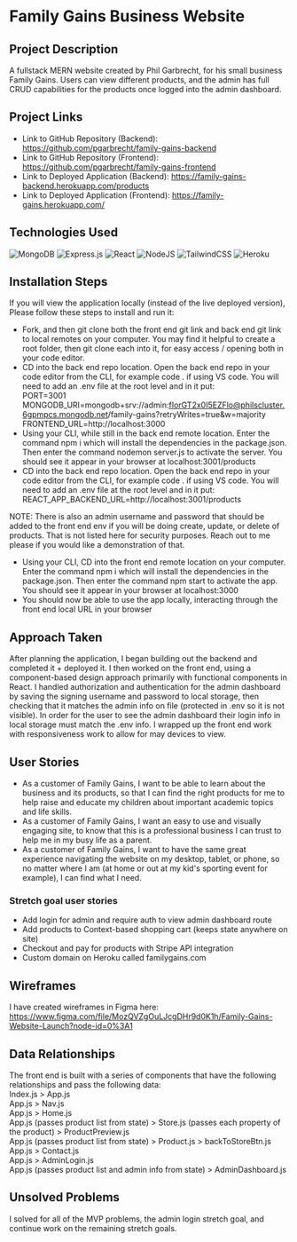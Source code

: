 # Family Gains Business Website
## Project Description
A fullstack MERN website created by Phil Garbrecht, for his small business Family Gains. Users can view different products, and the admin has full CRUD capabilities for the products once logged into the admin dashboard.

## Project Links
* Link to GitHub Repository (Backend): https://github.com/pgarbrecht/family-gains-backend
* Link to GitHub Repository (Frontend): https://github.com/pgarbrecht/family-gains-frontend
* Link to Deployed Application (Backend): https://family-gains-backend.herokuapp.com/products
* Link to Deployed Application (Frontend): https://family-gains.herokuapp.com/

## Technologies Used
![MongoDB](https://img.shields.io/badge/MongoDB-%234ea94b.svg?style=for-the-badge&logo=mongodb&logoColor=white) ![Express.js](https://img.shields.io/badge/express.js-%23404d59.svg?style=for-the-badge&logo=express&logoColor=%2361DAFB) ![React](https://img.shields.io/badge/react-%2320232a.svg?style=for-the-badge&logo=react&logoColor=%2361DAFB) ![NodeJS](https://img.shields.io/badge/node.js-6DA55F?style=for-the-badge&logo=node.js&logoColor=white) ![TailwindCSS](https://img.shields.io/badge/tailwindcss-%2338B2AC.svg?style=for-the-badge&logo=tailwind-css&logoColor=white) ![Heroku](https://img.shields.io/badge/heroku-%23430098.svg?style=for-the-badge&logo=heroku&logoColor=white)

## Installation Steps
If you will view the application locally (instead of the live deployed version), Please follow these steps to install and run it:

* Fork, and then git clone both the front end git link and back end git link to  local remotes on your computer. You may find it helpful to create a root folder, then git clone each into it, for easy access / opening both in your code editor.
* CD into the back end repo location. Open the back end repo in your code editor from the CLI, for example code . if using VS code. You will need to add an .env file at the root level and in it put: <br />
PORT=3001 <br />
MONGODB_URI=mongodb+srv://admin:fIorGT2x0I5EZFlo@philscluster.6gpmpcs.mongodb.net/family-gains?retryWrites=true&w=majority <br />
FRONTEND_URL=http://localhost:3000 <br />
* Using your CLI, while still in the back end remote location. Enter the command npm i which will install the dependencies in the package.json. Then enter the command nodemon server.js to activate the server. You should see it appear in your browser at localhost:3001/products
* CD into the back end repo location. Open the back end repo in your code editor from the CLI, for example code . if using VS code. You will need to add an .env file at the root level and in it put: <br />
REACT_APP_BACKEND_URL=http://localhost:3001/products <br />

NOTE: There is also an admin username and password that should be added to the front end env if you will be doing create, update, or delete of products. That is not listed here for security purposes. Reach out to me please if you would like a demonstration of that.

* Using your CLI, CD into the front end remote location on your computer. Enter the command npm i which will install the dependencies in the package.json. Then enter the command npm start to activate the app. You should see it appear in your browser at localhost:3000
* You should now be able to use the app locally, interacting through the front end local URL in your browser

## Approach Taken
After planning the application, I began building out the backend and completed it + deployed it. I then worked on the front end, using a component-based design approach primarily with functional components in React. I handled authorization and authentication for the admin dashboard by saving the signing username and password to local storage, then checking that it matches the admin info on file (protected in .env so it is not visible). In order for the user to see the admin dashboard their login info in local storage must match the .env info. I wrapped up the front end work with responsiveness work to allow for may devices to view.

## User Stories
* As a customer of Family Gains, I want to be able to learn about the business and its products, so that I can find the right products for me to help raise and educate my children about important academic topics and life skills.
* As a customer of Family Gains, I want an easy to use and visually engaging site, to know that this is a professional business I can trust to help me in my busy life as a parent.
* As a customer of Family Gains, I want to have the same great experience navigating the website on my desktop, tablet, or phone, so no matter where I am (at home or out at my kid's sporting event for example), I can find what I need.

### Stretch goal user stories
* Add login for admin and require auth to view admin dashboard route
* Add products to Context-based shopping cart (keeps state anywhere on site)
* Checkout and pay for products with Stripe API integration
* Custom domain on Heroku called familygains.com

## Wireframes
I have created wireframes in Figma here:
https://www.figma.com/file/MozQVZgOuLJcgDHr9d0K1h/Family-Gains-Website-Launch?node-id=0%3A1

## Data Relationships
The front end is built with a series of components that have the following relationships and pass the following data: <br />
Index.js > App.js <br />
            App.js > Nav.js <br />
            App.js > Home.js <br />
            App.js (passes product list from state) > Store.js (passes each property of the product) > ProductPreview.js <br />
            App.js (passes product list from state) > Product.js > backToStoreBtn.js <br />
            App.js > Contact.js <br />
            App.js > AdminLogin.js <br />
            App.js (passes product list and admin info from state) > AdminDashboard.js <br />

## Unsolved Problems
I solved for all of the MVP problems, the admin login stretch goal, and continue work on the remaining stretch goals.